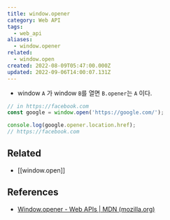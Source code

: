 ```yaml
---
title: window.opener
category: Web API
tags:
  - web_api
aliases:
  - window.opener
related:
  - window.open
created: 2022-08-09T05:47:00.000Z
updated: 2022-09-06T14:00:07.131Z
---
```


- window `A` 가 window `B`를 열면 `B.opener`는 `A` 이다.

```js
// in https://facebook.com
const google = window.open('https://google.com/');

console.log(google.opener.location.href);
// https://facebook.com
```

## Related

- [[window.open]]

## References

- [Window.opener - Web APIs | MDN (mozilla.org)](https://developer.mozilla.org/en-US/docs/Web/API/Window/opener)
